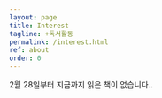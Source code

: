 ```yaml
---
layout: page
title: Interest
tagline: +독서활동
permalink: /interest.html
ref: about
order: 0
---
```


2월 28일부터 지금까지 읽은 책이 없습니다..


